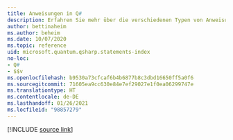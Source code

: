 ```yaml
---
title: Anweisungen in Q#
description: Erfahren Sie mehr über die verschiedenen Typen von Anweisungen in der Programmiersprache Q#.
author: bettinaheim
ms.author: beheim
ms.date: 10/07/2020
ms.topic: reference
uid: microsoft.quantum.qsharp.statements-index
no-loc:
- Q#
- $$v
ms.openlocfilehash: b9530a73cfcaf6b4b6877b8c3dbd16650ff5a0f6
ms.sourcegitcommit: 71605ea9cc630e84e7ef29027e1f0ea06299747e
ms.translationtype: HT
ms.contentlocale: de-DE
ms.lasthandoff: 01/26/2021
ms.locfileid: "98857279"
---
```

<!---
# Statements in Q#
-->

[!INCLUDE [source link](~/includes/qsharp-language/Specifications/Language/2_Statements/README.md)]

